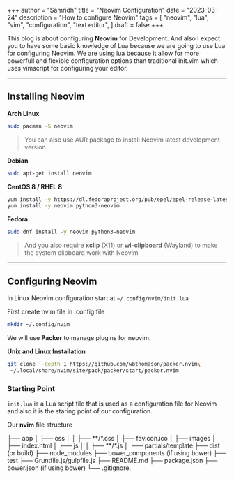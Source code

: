 +++
author = "Samridh"
title = "Neovim Configuration"
date = "2023-03-24"
description = "How to configure Neovim"
tags = [
"neovim",
"lua",
"vim",
"configuration",
"text editor",
]
draft = false
+++

This blog is about configuring **Neovim** for Development. And also I expect you to have some basic knowledge of Lua because we are going to use Lua for configuring Neovim. We are using lua because it allow for more powerfull and flexible configuration options than traditional init.vim which uses vimscript for configuring your editor.

---

## Installing Neovim

**Arch Linux**

```bash
sudo pacman -S neovim
```

> You can also use AUR package to install Neovim latest development version.

**Debian**

```bash
sudo apt-get install neovim
```

**CentOS 8 / RHEL 8**

```bash
yum install -y https://dl.fedoraproject.org/pub/epel/epel-release-latest-8.noarch.rpm
yum install -y neovim python3-neovim
```

**Fedora**

```bash
sudo dnf install -y neovim python3-neovim
```

> And you also require **xclip** (X11) or **wl-clipboard** (Wayland) to make the system clipboard work with Neovim

---

## Configuring Neovim

In Linux Neovim configuration start at `~/.config/nvim/init.lua`

First create nvim file in .config file

```bash
mkdir ~/.config/nvim
```

We will use **Packer** to manage plugins for neovim.

**Unix and Linux Installation**

```bash
git clone --depth 1 https://github.com/wbthomason/packer.nvim\
 ~/.local/share/nvim/site/pack/packer/start/packer.nvim
```

### Starting Point

`init.lua` is a Lua script file that is used as a configuration file for Neovim and also it is the staring point of our configuration.

Our **nvim** file structure

├── app
│ ├── css
│ │ ├── **/\*.css
│ ├── favicon.ico
│ ├── images
│ ├── index.html
│ ├── js
│ │ ├── **/\*.js
│ └── partials/template
├── dist (or build)
├── node_modules
├── bower_components (if using bower)
├── test
├── Gruntfile.js/gulpfile.js
├── README.md
├── package.json
├── bower.json (if using bower)
└── .gitignore.

